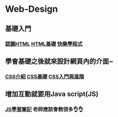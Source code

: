 # Web-Design
## 基礎入門 
  ###  [認識HTML](https://zh.wikipedia.org/wiki/HTML)  [HTML基礎](https://developer.mozilla.org/zh-TW/docs/Learn/Getting_started_with_the_web/HTML_basics)  [快樂學程式](https://www.happycoding.today/posts/25)
## 學會基礎之後就來設計網頁內的介面~
  ###  [CSS介紹](https://zh.wikipedia.org/wiki/%E5%B1%82%E5%8F%A0%E6%A0%B7%E5%BC%8F%E8%A1%A8) [CSS基礎](https://developer.mozilla.org/zh-TW/docs/Learn/Getting_started_with_the_web/CSS_basics)  [CSS入門與進階](https://blog.xuite.net/bluetemple/blog/65915066)
## 增加互動就要用Java script(JS)
  ###  [JS學習筆記](https://medium.com/tkd-giant/javascript-%E5%85%A5%E9%96%80-84c4cb12d083) 老師應該會教很多👌👌
